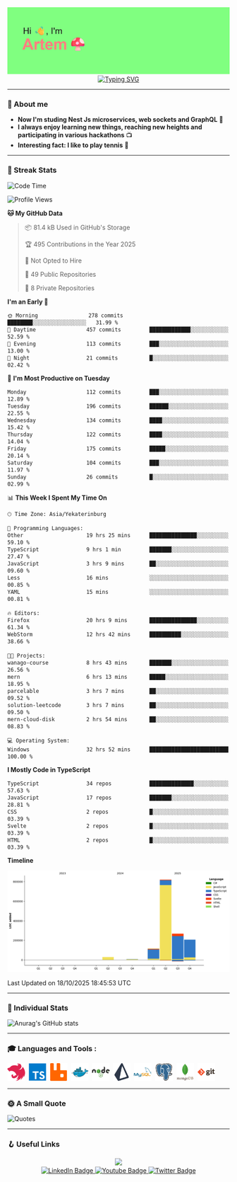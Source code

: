 <div id="header" align="center">
  <img src="https://github.com/CurlyBattery/CurlyBattery/blob/master/header.png?raw=true" alt="альтернативный текст">
  <a href="https://git.io/typing-svg"><img src="https://readme-typing-svg.demolab.com?font=Fira+Code&pause=1000&color=2BF777&width=435&lines=I've+been+doing+backend+programming+;on+Nest+JS+for+17+months+now" alt="Typing SVG" /></a>
</div>

---

### :otter: About me 
- __Now I'm studing Nest Js microservices, web sockets and GraphQL__ 🧩
- __I always enjoy learning new things, reaching new heights and participating in various hackathons__ 📺
- __Interesting fact: I like to play tennis__ 🏓

---

### :monorail: Streak Stats 

<!--START_SECTION:waka-->
![Code Time](http://img.shields.io/badge/Code%20Time-1%2C657%20hrs%2048%20mins-blue)

![Profile Views](http://img.shields.io/badge/Profile%20Views-0-blue)

**🐱 My GitHub Data** 

> 📦 81.4 kB Used in GitHub's Storage 
 > 
> 🏆 495 Contributions in the Year 2025
 > 
> 🚫 Not Opted to Hire
 > 
> 📜 49 Public Repositories 
 > 
> 🔑 8 Private Repositories 
 > 
**I'm an Early 🐤** 

```text
🌞 Morning                278 commits         ████████░░░░░░░░░░░░░░░░░   31.99 % 
🌆 Daytime                457 commits         █████████████░░░░░░░░░░░░   52.59 % 
🌃 Evening                113 commits         ███░░░░░░░░░░░░░░░░░░░░░░   13.00 % 
🌙 Night                  21 commits          █░░░░░░░░░░░░░░░░░░░░░░░░   02.42 % 
```
📅 **I'm Most Productive on Tuesday** 

```text
Monday                   112 commits         ███░░░░░░░░░░░░░░░░░░░░░░   12.89 % 
Tuesday                  196 commits         ██████░░░░░░░░░░░░░░░░░░░   22.55 % 
Wednesday                134 commits         ████░░░░░░░░░░░░░░░░░░░░░   15.42 % 
Thursday                 122 commits         ████░░░░░░░░░░░░░░░░░░░░░   14.04 % 
Friday                   175 commits         █████░░░░░░░░░░░░░░░░░░░░   20.14 % 
Saturday                 104 commits         ███░░░░░░░░░░░░░░░░░░░░░░   11.97 % 
Sunday                   26 commits          █░░░░░░░░░░░░░░░░░░░░░░░░   02.99 % 
```


📊 **This Week I Spent My Time On** 

```text
🕑︎ Time Zone: Asia/Yekaterinburg

💬 Programming Languages: 
Other                    19 hrs 25 mins      ███████████████░░░░░░░░░░   59.10 % 
TypeScript               9 hrs 1 min         ███████░░░░░░░░░░░░░░░░░░   27.47 % 
JavaScript               3 hrs 9 mins        ██░░░░░░░░░░░░░░░░░░░░░░░   09.60 % 
Less                     16 mins             ░░░░░░░░░░░░░░░░░░░░░░░░░   00.85 % 
YAML                     15 mins             ░░░░░░░░░░░░░░░░░░░░░░░░░   00.81 % 

🔥 Editors: 
Firefox                  20 hrs 9 mins       ███████████████░░░░░░░░░░   61.34 % 
WebStorm                 12 hrs 42 mins      ██████████░░░░░░░░░░░░░░░   38.66 % 

🐱‍💻 Projects: 
wanago-course            8 hrs 43 mins       ███████░░░░░░░░░░░░░░░░░░   26.56 % 
mern                     6 hrs 13 mins       █████░░░░░░░░░░░░░░░░░░░░   18.95 % 
parcelable               3 hrs 7 mins        ██░░░░░░░░░░░░░░░░░░░░░░░   09.52 % 
solution-leetcode        3 hrs 7 mins        ██░░░░░░░░░░░░░░░░░░░░░░░   09.50 % 
mern-cloud-disk          2 hrs 54 mins       ██░░░░░░░░░░░░░░░░░░░░░░░   08.83 % 

💻 Operating System: 
Windows                  32 hrs 52 mins      █████████████████████████   100.00 % 
```

**I Mostly Code in TypeScript** 

```text
TypeScript               34 repos            ██████████████░░░░░░░░░░░   57.63 % 
JavaScript               17 repos            ███████░░░░░░░░░░░░░░░░░░   28.81 % 
CSS                      2 repos             █░░░░░░░░░░░░░░░░░░░░░░░░   03.39 % 
Svelte                   2 repos             █░░░░░░░░░░░░░░░░░░░░░░░░   03.39 % 
HTML                     2 repos             █░░░░░░░░░░░░░░░░░░░░░░░░   03.39 % 
```



**Timeline**

![Lines of Code chart](https://raw.githubusercontent.com/CurlyBattery/CurlyBattery/master/assets/bar_graph.png)


 Last Updated on 18/10/2025 18:45:53 UTC
<!--END_SECTION:waka-->

---

### :slot_machine: Individual Stats 
![Anurag's GitHub stats](https://github-readme-stats.vercel.app/api?username=CurlyBattery&hide=contribs,prs&theme=dracula)

---

### :mortar_board: Languages and Tools :
<div>
  <img src="https://github.com/devicons/devicon/blob/master/icons/nestjs/nestjs-original.svg" title="Nest" alt="Nest" width="40" height="40"/>&nbsp;
  <img src="https://github.com/devicons/devicon/blob/master/icons/typescript/typescript-plain.svg" title="TypeScript" alt="TypeScript" width="40" height="40"/>&nbsp;
  <img src="https://github.com/devicons/devicon/blob/master/icons/rabbitmq/rabbitmq-original.svg" title="Rabbit" alt="RabbitMQ" width="40" height="40"/>&nbsp;
  <img src="https://github.com/devicons/devicon/blob/master/icons/docker/docker-original.svg" title="Docker" alt="Docker" width="40" height="40"/>&nbsp;
  <img src="https://github.com/devicons/devicon/blob/master/icons/nodejs/nodejs-original-wordmark.svg" title="NodeJS" alt="NodeJS" width="40" height="40"/>&nbsp;
  <img src="https://github.com/devicons/devicon/blob/master/icons/prisma/prisma-original.svg" title="Prisma"  alt="Prisma" width="40" height="40"/>&nbsp;
  <img src="https://github.com/devicons/devicon/blob/master/icons/mysql/mysql-original-wordmark.svg" title="MySQL"  alt="MySQL" width="40" height="40"/>&nbsp;
  <img src="https://github.com/devicons/devicon/blob/master/icons/postgresql/postgresql-original.svg" title="PostgreSQL"  alt="PostgreSQL" width="40" height="40"/>&nbsp;
  <img src="https://github.com/devicons/devicon/blob/master/icons/mongodb/mongodb-original-wordmark.svg" title="MongoDB" alt="MongoDB" width="40" height="40"/>&nbsp;
  <img src="https://github.com/devicons/devicon/blob/master/icons/git/git-original-wordmark.svg" title="Git" **alt="Git" width="40" height="40"/>
</div>

---

### :sun_with_face: A Small Quote
![Quotes](https://quotes-github-readme.vercel.app/api?type=horizontal&theme=dark)

---

### :hook: Useful Links 
<div align="center">
  <img src="https://media2.giphy.com/media/v1.Y2lkPTc5MGI3NjExdG1qb3M0MHpyZmczeDJoZzR4Z2lvcXBydDhpejNpb3Zoc2NoM2lnaCZlcD12MV9pbnRlcm5hbF9naWZfYnlfaWQmY3Q9Zw/FXynzLoP14IHsnfGmO/giphy.gif" height="300">
  
  <div id="badges">
  <a href="your-linkedin-URL">
    <img src="https://img.shields.io/badge/LinkedIn-blue?style=for-the-badge&logo=linkedin&logoColor=white" alt="LinkedIn Badge"/>
  </a>
  <a href="your-youtube-URL">
    <img src="https://img.shields.io/badge/YouTube-red?style=for-the-badge&logo=youtube&logoColor=white" alt="Youtube Badge"/>
  </a>
  <a href="your-twitter-URL">
    <img src="https://img.shields.io/badge/Twitter-blue?style=for-the-badge&logo=twitter&logoColor=white" alt="Twitter Badge"/>
  </a>
